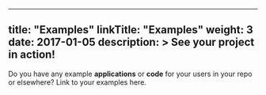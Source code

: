 
---
title: "Examples"
linkTitle: "Examples"
weight: 3
date: 2017-01-05
description: >
  See your project in action!
---

Do you have any example **applications** or **code** for your users in your repo or elsewhere? Link to your examples here.


